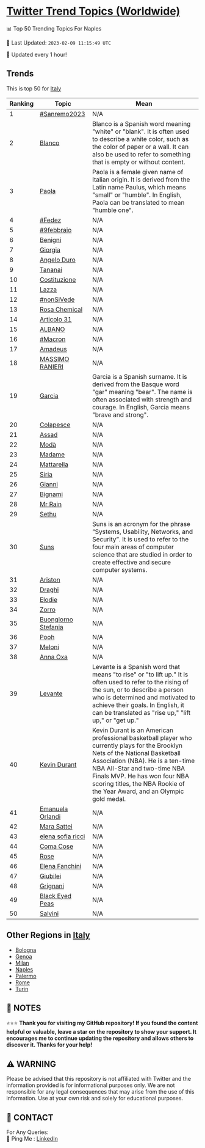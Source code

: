 [Twitter Trend Topics (Worldwide)](https://github.com/ErcinDedeoglu/Twitter-Trend-Topics)
==========


📊 Top 50 Trending Topics For Naples

📆 Last Updated: `2023-02-09 11:15:49 UTC`

🔧 Updated every 1 hour!


## Trends

This is top 50 for [Italy](</Italy>)

| Ranking | Topic | Mean |
| ------- | ------------ | ------------ |
| 1 | [#Sanremo2023](http://twitter.com/search?q=%23Sanremo2023) | N/A |
| 2 | [Blanco](http://twitter.com/search?q=Blanco) | Blanco is a Spanish word meaning "white" or "blank". It is often used to describe a white color, such as the color of paper or a wall. It can also be used to refer to something that is empty or without content. |
| 3 | [Paola](http://twitter.com/search?q=Paola) | Paola is a female given name of Italian origin. It is derived from the Latin name Paulus, which means "small" or "humble". In English, Paola can be translated to mean "humble one". |
| 4 | [#Fedez](http://twitter.com/search?q=%23Fedez) | N/A |
| 5 | [#9febbraio](http://twitter.com/search?q=%239febbraio) | N/A |
| 6 | [Benigni](http://twitter.com/search?q=Benigni) | N/A |
| 7 | [Giorgia](http://twitter.com/search?q=Giorgia) | N/A |
| 8 | [Angelo Duro](http://twitter.com/search?q=Angelo+Duro) | N/A |
| 9 | [Tananai](http://twitter.com/search?q=Tananai) | N/A |
| 10 | [Costituzione](http://twitter.com/search?q=Costituzione) | N/A |
| 11 | [Lazza](http://twitter.com/search?q=Lazza) | N/A |
| 12 | [#nonSiVede](http://twitter.com/search?q=%23nonSiVede) | N/A |
| 13 | [Rosa Chemical](http://twitter.com/search?q=Rosa+Chemical) | N/A |
| 14 | [Articolo 31](http://twitter.com/search?q=Articolo+31) | N/A |
| 15 | [ALBANO](http://twitter.com/search?q=ALBANO) | N/A |
| 16 | [#Macron](http://twitter.com/search?q=%23Macron) | N/A |
| 17 | [Amadeus](http://twitter.com/search?q=Amadeus) | N/A |
| 18 | [MASSIMO RANIERI](http://twitter.com/search?q=MASSIMO+RANIERI) | N/A |
| 19 | [Garcia](http://twitter.com/search?q=Garcia) | Garcia is a Spanish surname. It is derived from the Basque word "gar" meaning "bear". The name is often associated with strength and courage. In English, Garcia means "brave and strong". |
| 20 | [Colapesce](http://twitter.com/search?q=Colapesce) | N/A |
| 21 | [Assad](http://twitter.com/search?q=Assad) | N/A |
| 22 | [Modà](http://twitter.com/search?q=Mod%c3%a0) | N/A |
| 23 | [Madame](http://twitter.com/search?q=Madame) | N/A |
| 24 | [Mattarella](http://twitter.com/search?q=Mattarella) | N/A |
| 25 | [Siria](http://twitter.com/search?q=Siria) | N/A |
| 26 | [Gianni](http://twitter.com/search?q=Gianni) | N/A |
| 27 | [Bignami](http://twitter.com/search?q=Bignami) | N/A |
| 28 | [Mr Rain](http://twitter.com/search?q=Mr+Rain) | N/A |
| 29 | [Sethu](http://twitter.com/search?q=Sethu) | N/A |
| 30 | [Suns](http://twitter.com/search?q=Suns) | Suns is an acronym for the phrase “Systems, Usability, Networks, and Security”. It is used to refer to the four main areas of computer science that are studied in order to create effective and secure computer systems. |
| 31 | [Ariston](http://twitter.com/search?q=Ariston) | N/A |
| 32 | [Draghi](http://twitter.com/search?q=Draghi) | N/A |
| 33 | [Elodie](http://twitter.com/search?q=Elodie) | N/A |
| 34 | [Zorro](http://twitter.com/search?q=Zorro) | N/A |
| 35 | [Buongiorno Stefania](http://twitter.com/search?q=Buongiorno+Stefania) | N/A |
| 36 | [Pooh](http://twitter.com/search?q=Pooh) | N/A |
| 37 | [Meloni](http://twitter.com/search?q=Meloni) | N/A |
| 38 | [Anna Oxa](http://twitter.com/search?q=Anna+Oxa) | N/A |
| 39 | [Levante](http://twitter.com/search?q=Levante) | Levante is a Spanish word that means "to rise" or "to lift up." It is often used to refer to the rising of the sun, or to describe a person who is determined and motivated to achieve their goals. In English, it can be translated as "rise up," "lift up," or "get up." |
| 40 | [Kevin Durant](http://twitter.com/search?q=Kevin+Durant) | Kevin Durant is an American professional basketball player who currently plays for the Brooklyn Nets of the National Basketball Association (NBA). He is a ten-time NBA All-Star and two-time NBA Finals MVP. He has won four NBA scoring titles, the NBA Rookie of the Year Award, and an Olympic gold medal. |
| 41 | [Emanuela Orlandi](http://twitter.com/search?q=Emanuela+Orlandi) | N/A |
| 42 | [Mara Sattei](http://twitter.com/search?q=Mara+Sattei) | N/A |
| 43 | [elena sofia ricci](http://twitter.com/search?q=elena+sofia+ricci) | N/A |
| 44 | [Coma Cose](http://twitter.com/search?q=Coma+Cose) | N/A |
| 45 | [Rose](http://twitter.com/search?q=Rose) | N/A |
| 46 | [Elena Fanchini](http://twitter.com/search?q=Elena+Fanchini) | N/A |
| 47 | [Giubilei](http://twitter.com/search?q=Giubilei) | N/A |
| 48 | [Grignani](http://twitter.com/search?q=Grignani) | N/A |
| 49 | [Black Eyed Peas](http://twitter.com/search?q=Black+Eyed+Peas) | N/A |
| 50 | [Salvini](http://twitter.com/search?q=Salvini) | N/A |



## Other Regions in [Italy](</Italy>)

* [Bologna](</Italy/Bologna.md>)
* [Genoa](</Italy/Genoa.md>)
* [Milan](</Italy/Milan.md>)
* [Naples](</Italy/Naples.md>)
* [Palermo](</Italy/Palermo.md>)
* [Rome](</Italy/Rome.md>)
* [Turin](</Italy/Turin.md>)



## 📝 NOTES

⭐⭐⭐ **Thank you for visiting my GitHub repository! If you found the content helpful or valuable, leave a star on the repository to show your support. It encourages me to continue updating the repository and allows others to discover it. Thanks for your help!**


## ⚠️ WARNING

Please be advised that this repository is not affiliated with Twitter and the information provided is for informational purposes only. We are not responsible for any legal consequences that may arise from the use of this information. Use at your own risk and solely for educational purposes.


## 📨 CONTACT

 For Any Queries:  
            🏓 Ping Me : [LinkedIn](https://www.linkedin.com/in/ercindedeoglu/)
